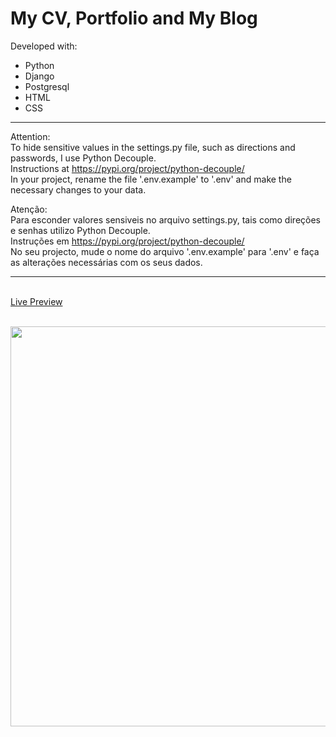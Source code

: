 # My CV, Portfolio and My Blog

Developed with:
<ul>
  <li> Python </li>
  <li> Django </li>
  <li> Postgresql </li>
  <li> HTML </li>
  <li> CSS </li>
</ul>

<hr>

Attention:  
To hide sensitive values in the settings.py file, such as directions and passwords, I use Python Decouple.  
Instructions at https://pypi.org/project/python-decouple/  
In your project, rename the file '.env.example' to '.env' and make the necessary changes to your data.


Atenção:  
Para esconder valores sensiveis no arquivo settings.py, tais como direções e senhas utilizo Python Decouple.  
Instruções em https://pypi.org/project/python-decouple/<br>
No seu projecto, mude o nome do arquivo '.env.example' para '.env' e faça as alterações necessárias com os seus dados.

<hr>

<br><a href="https://antoniocalheirosneves.up.railway.app/" target="_blank">Live Preview</a>

<br><a href="https://antoniocalheirosneves.up.railway.app/" target="_blank"><img src="https://res.cloudinary.com/antoniocalheirosneves/image/upload/v1727026737/MyPortfolio/my_portfolio_an_seo.jpg" style="width:640px;height:auto;"></a>
